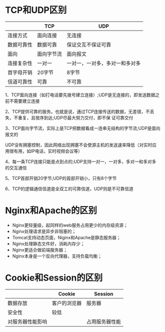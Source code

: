 # TCP和UDP区别

|            | TCP        | UDP                            |
| ---------- | ---------- | ------------------------------ |
| 连接方式   | 面向连接   | 无连接                         |
| 数据可靠性 | 数据可靠   | 保证交互不保证可靠             |
| 面向       | 面向字节流 | 面向报文                       |
| 连接复杂性 | 一对一     | 一对一，一对多，多对一和多对多 |
| 首字母开销 | 20字节     | 8字节                          |
| 信道可靠性 | 可靠       | 不可靠                         |

1、TCP面向连接（如打电话要先拨号建立连接）;UDP是无连接的，即发送数据之前不需要建立连接

2、TCP提供可靠的服务。也就是说，通过TCP连接传送的数据，无差错，不丢失，不重复，且按序到达;UDP尽最大努力交付，即不保   证可靠交付

3、TCP面向字节流，实际上是TCP把数据看成一连串无结构的字节流;UDP是面向报文的

  UDP没有拥塞控制，因此网络出现拥塞不会使源主机的发送速率降低（对实时应用很有用，如IP电话，实时视频会议等）

4、每一条TCP连接只能是点到点的;UDP支持一对一，一对多，多对一和多对多的交互通信

5、TCP首部开销20字节;UDP的首部开销小，只有8个字节

6、TCP的逻辑通信信道是全双工的可靠信道，UDP则是不可靠信道

# Nginx和Apache的区别

- Nginx更轻量级，起同样的web服务占用更少的内存级资源；
- Nginx处理请求是异步非阻塞的；
- Tomcat支持动态页面，Niginx和Apache是静态服务器；
- Nginx处理静态文件好，消耗内存少；
- Nginx更适合做前端服务器；
- Nginx本身是一个反向代理器，支持负载均衡；

# Cookie和Session的区别

|                  | Cookie       | Session        |
| ---------------- | ------------ | -------------- |
| 数据存放         | 客户的浏览器 | 服务器         |
| 安全性           | 较低         |                |
| 对服务器性能影响 |              | 占用服务器性能 |